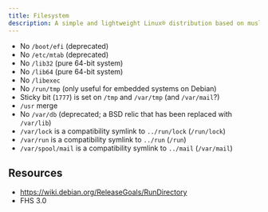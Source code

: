 ```yaml
---
title: Filesystem
description: A simple and lightweight Linux® distribution based on musl libc and toybox
---
```


- No `/boot/efi` (deprecated)
- No `/etc/mtab` (deprecated)
- No `/lib32` (pure 64-bit system)
- No `/lib64` (pure 64-bit system)
- No `/libexec`
- No `/run/tmp` (only useful for embedded systems on Debian)
- Sticky bit (`1777`) is set on `/tmp` and `/var/tmp` (and `/var/mail`?)
- `/usr` merge
- No `/var/db` (deprecated; a BSD relic that has been replaced with `/var/lib`)
- `/var/lock` is a compatibility symlink to `../run/lock` (`/run/lock`)
- `/var/run` is a compatibility symlink to `../run` (`/run`)
- `/var/spool/mail` is a compatibility symlink to `../mail` (`/var/mail`)

## Resources
- https://wiki.debian.org/ReleaseGoals/RunDirectory
- FHS 3.0
